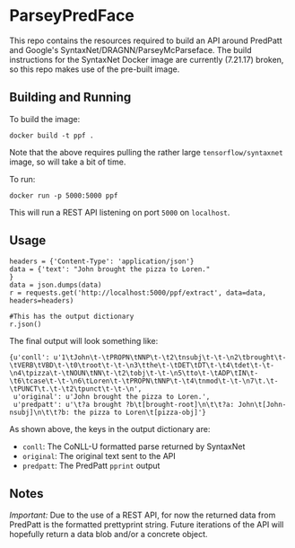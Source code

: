 ParseyPredFace
==============

This repo contains the resources required to build an API around
PredPatt and Google's SyntaxNet/DRAGNN/ParseyMcParseface. The build
instructions for the SyntaxNet Docker image are currently (7.21.17) broken,
so this repo makes use of the pre-built image.

Building and Running
--------

To build the image:

```
docker build -t ppf .
```

Note that the above requires pulling the rather large `tensorflow/syntaxnet`
image, so will take a bit of time.

To run:

```
docker run -p 5000:5000 ppf
```

This will run a REST API listening on port `5000` on `localhost`.

Usage
-----

```
headers = {'Content-Type': 'application/json'}
data = {'text': "John brought the pizza to Loren."
}
data = json.dumps(data)
r = requests.get('http://localhost:5000/ppf/extract', data=data, headers=headers)

#This has the output dictionary
r.json()
```

The final output will look something like:

```
{u'conll': u'1\tJohn\t-\tPROPN\tNNP\t-\t2\tnsubj\t-\t-\n2\tbrought\t-\tVERB\tVBD\t-\t0\troot\t-\t-\n3\tthe\t-\tDET\tDT\t-\t4\tdet\t-\t-\n4\tpizza\t-\tNOUN\tNN\t-\t2\tobj\t-\t-\n5\tto\t-\tADP\tIN\t-\t6\tcase\t-\t-\n6\tLoren\t-\tPROPN\tNNP\t-\t4\tnmod\t-\t-\n7\t.\t-\tPUNCT\t.\t-\t2\tpunct\t-\t-\n',
 u'original': u'John brought the pizza to Loren.',
 u'predpatt': u'\t?a brought ?b\t[brought-root]\n\t\t?a: John\t[John-nsubj]\n\t\t?b: the pizza to Loren\t[pizza-obj]'}
```

As shown above, the keys in the output dictionary are:

* `conll`: The CoNLL-U formatted parse returned by SyntaxNet
* `original`: The original text sent to the API
* `predpatt`: The PredPatt `pprint` output

Notes
-----

*Important:* Due to the use of a REST API, for now the returned data from
PredPatt is the formatted prettyprint string. Future iterations of the API will
hopefully return a data blob and/or a concrete object.
